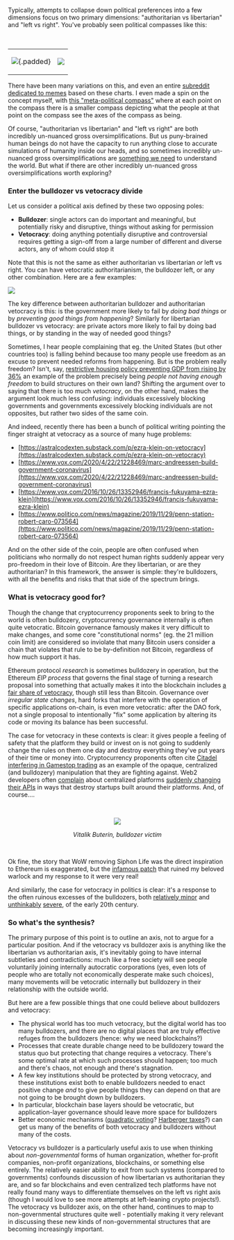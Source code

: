 [category]: <> (General,Philosophy)
[date]: <> (2021/12/19)
[title]: <> (The bulldozer vs vetocracy political axis)
[pandoc]: <> (--mathjax)

Typically, attempts to collapse down political preferences into a few dimensions focus on two primary dimensions: "authoritarian vs libertarian" and "left vs right". You've probably seen political compasses like this:

<center><br>

<table class="transparent"><tr><td>

![](../../../../images/bullveto/compass1.png){.padded}

</td><td>

![](../../../../images/bullveto/compass2.png)

</td></tr></table></center>

There have been many variations on this, and even an entire [subreddit dedicated to memes](https://www.reddit.com/r/politicalcompassmemes) based on these charts. I even made a spin on the concept myself, with [this "meta-political compass"](https://vitalik.ca/files/misc_files/meta_political_compass_expanded.png) where at each point on the compass there is a smaller compass depicting what the people at that point on the compass see the axes of the compass as being.

Of course, "authoritarian vs libertarian" and "left vs right" are both incredibly un-nuanced gross oversimplifications. But us puny-brained human beings do not have the capacity to run anything close to accurate simulations of humanity inside our heads, and so sometimes incredibly un-nuanced gross oversimplifications are [something we need](https://kieranhealy.org/publications/fuck-nuance/) to understand the world. But what if there are other incredibly un-nuanced gross oversimplifications worth exploring?

### Enter the bulldozer vs vetocracy divide

Let us consider a political axis defined by these two opposing poles:

* **Bulldozer**: single actors can do important and meaningful, but potentially risky and disruptive, things without asking for permission
* **Vetocracy**: doing anything potentially disruptive and controversial requires getting a sign-off from a large number of different and diverse actors, any of whom could stop it

Note that this is not the same as either authoritarian vs libertarian _or_ left vs right. You can have vetocratic authoritarianism, the bulldozer left, or any other combination. Here are a few examples:

![](../../../../images/bullveto/compass3.png)

The key difference between authoritarian bulldozer and authoritarian vetocracy is this: is the government more likely to fail by _doing bad things_ or by _preventing good things from happening_? Similarly for libertarian bulldozer vs vetocracy: are private actors more likely to fail by doing bad things, or by standing in the way of needed good things?

Sometimes, I hear people complaining that eg. the United States (but other countries too) is falling behind because too many people use freedom as an excuse to prevent needed reforms from happening. But is the problem really freedom? Isn't, say, [restrictive housing policy preventing GDP from rising by 36%](https://www.econlib.org/a-correction-on-housing-regulation/) an example of the problem precisely being _people not having enough freedom_ to build structures on their own land? Shifting the argument over to saying that there is too much _vetocracy_, on the other hand, makes the argument look much less confusing: individuals excessively blocking governments and governments excessively blocking individuals are not opposites, but rather two sides of the same coin.

And indeed, recently there has been a bunch of political writing pointing the finger straight at vetocracy as a source of many huge problems:

* [https://astralcodexten.substack.com/p/ezra-klein-on-vetocracy](https://astralcodexten.substack.com/p/ezra-klein-on-vetocracy)
* [https://www.vox.com/2020/4/22/21228469/marc-andreessen-build-government-coronavirus](https://www.vox.com/2020/4/22/21228469/marc-andreessen-build-government-coronavirus)
* [https://www.vox.com/2016/10/26/13352946/francis-fukuyama-ezra-klein](https://www.vox.com/2016/10/26/13352946/francis-fukuyama-ezra-klein)
* [https://www.politico.com/news/magazine/2019/11/29/penn-station-robert-caro-073564](https://www.politico.com/news/magazine/2019/11/29/penn-station-robert-caro-073564)

And on the other side of the coin, people are often confused when politicians who normally do not respect human rights suddenly appear very pro-freedom in their love of Bitcoin. Are they libertarian, or are they authoritarian? In this framework, the answer is simple: they're bulldozers, with all the benefits and risks that that side of the spectrum brings.

### What is vetocracy good for?

Though the change that cryptocurrency proponents seek to bring to the world is often bulldozery, cryptocurrency governance internally is often quite vetocratic. Bitcoin governance famously makes it very difficult to make changes, and some core "constitutional norms" (eg. the 21 million coin limit) are considered so inviolate that many Bitcoin users consider a chain that violates that rule to be by-definition not Bitcoin, regardless of how much support it has.

Ethereum protocol _research_ is sometimes bulldozery in operation, but the Ethereum _EIP process_ that governs the final stage of turning a research proposal into something that actually makes it into the blockchain includes [a fair share of vetocracy](https://notes.ethereum.org/EH_xVCD8SnaLCEDrXxUyYA?view), though still less than Bitcoin. Governance over _irregular state changes_, hard forks that interfere with the operation of specific applications on-chain, is even more vetocratic: after the DAO fork, not a single proposal to intentionally "fix" some application by altering its code or moving its balance has been successful.

The case for vetocracy in these contexts is clear: it gives people a feeling of safety that the platform they build or invest on is not going to suddenly change the rules on them one day and destroy everything they've put years of their time or money into. Cryptocurrency proponents often cite [Citadel interfering in Gamestop trading](https://www.nytimes.com/2021/01/28/business/gamestop-robinhood.html) as an example of the opaque, centralized (and bulldozery) manipulation that they are fighting against. Web2 developers often [complain](https://venturebeat.com/2012/09/08/twitters-api-changes-are-hurting-my-startup-and-twitter) about centralized platforms [suddenly changing their APIs](https://www.indiehackers.com/post/how-a-twitter-api-suspension-nearly-killed-my-startup-1034e8c208) in ways that destroy startups built around their platforms. And, of course....

<center><br>

![](../../../../images/bullveto/siphonlife.png)

_Vitalik Buterin, bulldozer victim_

</center><br>

Ok fine, the story that WoW removing Siphon Life was the direct inspiration to Ethereum is exaggerated, but the [infamous patch](https://www.wowhead.com/patchnotes=3.1.0) that ruined my beloved warlock and my response to it were very real!

And similarly, the case for vetocracy in politics is clear: it's a response to the often ruinous excesses of the bulldozers, both [relatively minor](https://en.wikipedia.org/wiki/Robert_Moses) and [unthinkably](https://en.wikipedia.org/wiki/Adolf_Hitler) [severe](https://en.wikipedia.org/wiki/Joseph_Stalin), of the early 20th century.

### So what's the synthesis?

The primary purpose of this point is to outline an axis, not to argue for a particular position. And if the vetocracy vs bulldozer axis is anything like the libertarian vs authoritarian axis, it's inevitably going to have internal subtleties and contradictions: much like a free society will see people voluntarily joining internally autocratic corporations (yes, even lots of people who are totally not economically desperate make such choices), many movements will be vetocratic internally but bulldozery in their relationship with the outside world.

But here are a few possible things that one could believe about bulldozers and vetocracy:

* The physical world has too much vetocracy, but the digital world has too many bulldozers, and there are no digital places that are truly effective refuges from the bulldozers (hence: why we need blockchains?)
* Processes that create durable change need to be bulldozery toward the status quo but protecting that change requires a vetocracy. There's some optimal rate at which such processes should happen; too much and there's chaos, not enough and there's stagnation.
* A few key institutions should be protected by strong vetocracy, and these institutions exist both to enable bulldozers needed to enact positive change _and_ to give people things they can depend on that are not going to be brought down by bulldozers.
* In particular, blockchain base layers should be vetocratic, but application-layer governance should leave more space for bulldozers
* Better economic mechanisms ([quadratic voting](https://ericposner.com/quadratic-voting/)? [Harberger taxes](https://academic.oup.com/jla/article/9/1/51/3572441)?) can get us many of the benefits of both vetocracy and bulldozers without many of the costs.

Vetocracy vs bulldozer is a particularly useful axis to use when thinking about _non-governmental_ forms of human organization, whether for-profit companies, non-profit organizations, blockchains, or something else entirely. The relatively easier ability to exit from such systems (compared to governments) confounds discussion of how libertarian vs authoritarian they are, and so far blockchains and even centralized tech platforms have not really found many ways to differentiate themselves on the left vs right axis (though I would love to see more attempts at left-leaning crypto projects!). The vetocracy vs bulldozer axis, on the other hand, continues to map to non-governmental structures quite well - potentially making it very relevant in discussing these new kinds of non-governmental structures that are becoming increasingly important.
